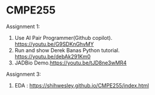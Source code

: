 # CMPE255

Assignment 1:
1. Use AI Pair Programmer(Github copilot). https://youtu.be/G9SDKnGhvMY
2. Run and show Derek Banas Python tutorial. https://youtu.be/debAk291Km0
3. JADBio Demo.https://youtu.be/tJD8ne3wMR4

Assignment 3:
1. EDA : https://shihwesley.github.io/CMPE255/index.html


